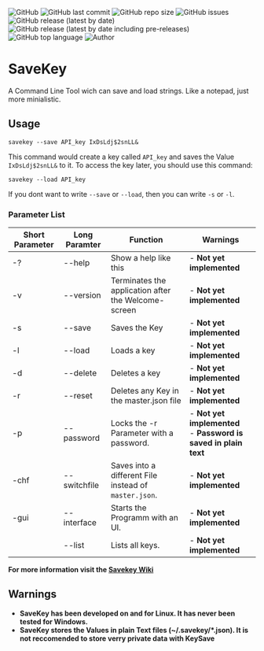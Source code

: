 ![GitHub](https://img.shields.io/github/license/norgcollective/savekey?style=for-the-badge)
![GitHub last commit](https://img.shields.io/github/last-commit/norgcollective/savekey?style=for-the-badge)
![GitHub repo size](https://img.shields.io/github/repo-size/norgcollective/savekey?style=for-the-badge)
![GitHub issues](https://img.shields.io/github/issues-raw/norgcollective/savekey?style=for-the-badge)
![GitHub release (latest by date)](https://img.shields.io/github/v/release/norgcollective/savekey?style=for-the-badge)
![GitHub release (latest by date including pre-releases)](https://img.shields.io/github/v/release/norgcollective/savekey?include_prereleases&label=Pre-Releases&style=for-the-badge)
![GitHub top language](https://img.shields.io/github/languages/top/norgcollective/savekey?style=for-the-badge)
![Author](https://img.shields.io/badge/Author-norgcollective-blue?style=for-the-badge)

# SaveKey
A Command Line Tool wich can save and load strings. Like a notepad, just more minialistic.


## Usage

```
savekey --save API_key IxDsLdj$2snLL&
```

This command would create a key called `API_key` and saves the Value `IxDsLdj$2snLL&` to it.
To access the key later, you should use this command:

```
savekey --load API_key
```

If you dont want to write `--save` or `--load`, then you can write `-s` or `-l`.

### Parameter List

| Short Parameter | Long Paramter | Function | Warnings |
|--|--|--|--|
| -?   | --help       | Show a help like this | - **Not yet implemented**  |
| -v   | --version    | Terminates the application after the Welcome-screen | - **Not yet implemented** |
| -s   | --save       | Saves the Key | - **Not yet implemented** |
| -l   | --load       | Loads a key | - **Not yet implemented** |
| -d   | --delete     | Deletes a key | - **Not yet implemented** |
| -r   | --reset      | Deletes any Key in the master.json file | - **Not yet implemented** |
| -p   | --password   | Locks the -r Parameter with a password. | - **Not yet implemented** <br/> - **Password is saved in plain text** |
| -chf | --switchfile | Saves into a different File instead of `master.json`. | - **Not yet implemented** |
| -gui | --interface  | Starts the Programm with an UI. | - **Not yet implemented** |
|      | --list       | Lists all keys. | - **Not yet implemented** |

**For more information visit the [Savekey Wiki](https://github.com/heschy2/SaveKey/wiki)**

## Warnings

- **SaveKey has been developed on and for Linux. It has never been tested for Windows.**
- **SaveKey stores the Values in plain Text files (~/.savekey/*.json). It is not reccomended to store verry private data with KeySave** 
